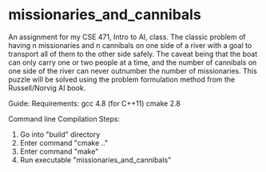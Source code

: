 # missionaries_and_cannibals
An assignment for my CSE 471, Intro to AI, class.  The classic problem of having n missionaries and n cannibals on one side of a river with a goal to transport all of them to the other side safely.  The caveat being that the boat can only carry one or two people at a time, and the number of cannibals on one side of the river can never outnumber the number of missionaries.  This puzzle will be solved using the problem formulation method from the Russell/Norvig AI book. 
 
Guide: 
Requirements: 
gcc 4.8 (for C++11) 
cmake 2.8 
 
Command line Compilation Steps: 
1. Go into "build" directory 
2. Enter command "cmake .." 
3. Enter command "make" 
4. Run executable "missionaries_and_cannibals"


